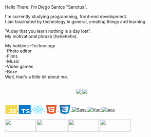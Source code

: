 Hello There!
I'm Diego Santos "Sanctus".

I'm currently studying programming, front-end development.</br>
I am fascinated by technology in general, creating things and learning.

"A day that you learn nothing is a day lost".</br>
My motivational phrase (hehehehe).

My hobbies
-Technology</br>
-Photo editor</br>
-Films</br>
-Music</br>
-Video games</br>
-Boxe</br>
Well, that's a little bit about me.




 </br>
<div align="center">
  <a href="https://github.com/Sancttus">
  <img height="180em" src="https://github-readme-stats.vercel.app/api?username=Sancttus&show_icons=true&theme=highcontrast&include_all_commits=true&count_private=true"/>
  <img height="180em" src="https://github-readme-stats.vercel.app/api/top-langs/?username=Sancttus&layout=compact&langs_count=7&theme=highcontrast"/>
</div>
  
   </br>
  
  
  <div style="display: inline_block"><br>
  <img align="center" alt="Rafa-Js" height="30" width="40" src="https://raw.githubusercontent.com/devicons/devicon/master/icons/javascript/javascript-plain.svg">
  <img align="center" alt="Rafa-Ts" height="30" width="40" src="https://raw.githubusercontent.com/devicons/devicon/master/icons/typescript/typescript-plain.svg">
  <img align="center" alt="Rafa-React" height="30" width="40" src="https://raw.githubusercontent.com/devicons/devicon/master/icons/react/react-original.svg">
  <img align="center" alt="Rafa-HTML" height="30" width="40" src="https://raw.githubusercontent.com/devicons/devicon/master/icons/html5/html5-original.svg">
  <img align="center" alt="Rafa-CSS" height="30" width="40" src="https://raw.githubusercontent.com/devicons/devicon/master/icons/css3/css3-original.svg">
  <img align="center" alt="Sass" height="40" width="40" src="https://cdn.jsdelivr.net/gh/devicons/devicon/icons/sass/sass-original.svg">
  <img align="center" alt="Vue" height="30" width="40" src="https://cdn.jsdelivr.net/gh/devicons/devicon/icons/vuejs/vuejs-original.svg">
  <img align="center" alt="java" height="40" width="40" src="https://cdn.jsdelivr.net/gh/devicons/devicon/icons/java/java-plain.svg">
</div>

  </br>
  
<div style="display: block">
     
  
  <a href = "mailto:digodark100@gmail.com">
    <img height="40" width="100" src="https://img.shields.io/badge/-Gmail-%23333?style=for-the-badge&logo=gmail&logoColor=white" target="_blank">
  </a>
  
   <a href="https://www.instagram.com/diigowsp/" target="_blank">
     <img height="40" width="100" src="https://img.shields.io/badge/-Instagram-%23E4405F?style=for-the-badge&logo=instagram&logoColor=white" target="_blank">
   </a>
  
   <a href="https://www.facebook.com/diego.pereira.315" target="_blank">
     <img height="40" width="100" src="https://img.shields.io/badge/Facebook-1877F2?style=for-the-badge&logo=facebook&logoColor=white" target="_blank">
   </a>
  
   <a href="https://www.linkedin.com/in/diego-pereira-0a8b30211/" target="_blank">
     <img height="40" width="100" src="https://img.shields.io/badge/LinkedIn-0077B5?style=for-the-badge&logo=linkedin&logoColor=white" target="_blank">
   </a>
  
</div>



  

